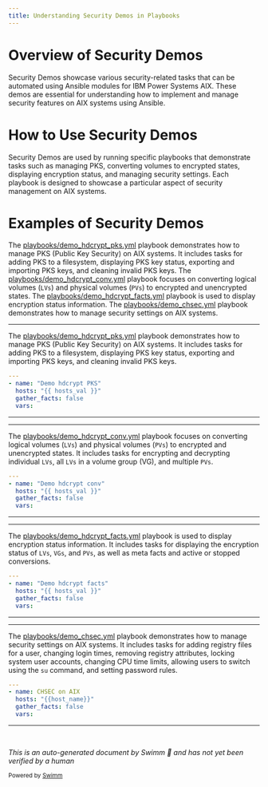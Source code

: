 ```yaml
---
title: Understanding Security Demos in Playbooks
---
```

# Overview of Security Demos

Security Demos showcase various security-related tasks that can be automated using Ansible modules for IBM Power Systems AIX. These demos are essential for understanding how to implement and manage security features on AIX systems using Ansible.

# How to Use Security Demos

Security Demos are used by running specific playbooks that demonstrate tasks such as managing PKS, converting volumes to encrypted states, displaying encryption status, and managing security settings. Each playbook is designed to showcase a particular aspect of security management on AIX systems.

# Examples of Security Demos

The <SwmPath>[playbooks/demo_hdcrypt_pks.yml](playbooks/demo_hdcrypt_pks.yml)</SwmPath> playbook demonstrates how to manage PKS (Public Key Security) on AIX systems. It includes tasks for adding PKS to a filesystem, displaying PKS key status, exporting and importing PKS keys, and cleaning invalid PKS keys. The <SwmPath>[playbooks/demo_hdcrypt_conv.yml](playbooks/demo_hdcrypt_conv.yml)</SwmPath> playbook focuses on converting logical volumes (<SwmToken path="playbooks/demo_hdcrypt_conv.yml" pos="24:13:13" line-data="    - name: &quot;Encrypt all the LVs present in a VG&quot;">`LVs`</SwmToken>) and physical volumes (<SwmToken path="playbooks/demo_hdcrypt_conv.yml" pos="54:10:10" line-data="    - name: Encrypt multiple PVs">`PVs`</SwmToken>) to encrypted and unencrypted states. The <SwmPath>[playbooks/demo_hdcrypt_facts.yml](playbooks/demo_hdcrypt_facts.yml)</SwmPath> playbook is used to display encryption status information. The <SwmPath>[playbooks/demo_chsec.yml](playbooks/demo_chsec.yml)</SwmPath> playbook demonstrates how to manage security settings on AIX systems.

<SwmSnippet path="/playbooks/demo_hdcrypt_pks.yml" line="1">

---

The <SwmPath>[playbooks/demo_hdcrypt_pks.yml](playbooks/demo_hdcrypt_pks.yml)</SwmPath> playbook demonstrates how to manage PKS (Public Key Security) on AIX systems. It includes tasks for adding PKS to a filesystem, displaying PKS key status, exporting and importing PKS keys, and cleaning invalid PKS keys.

```yaml
---
- name: "Demo hdcrypt PKS"
  hosts: "{{ hosts_val }}"
  gather_facts: false
  vars:
```

---

</SwmSnippet>

<SwmSnippet path="/playbooks/demo_hdcrypt_conv.yml" line="1">

---

The <SwmPath>[playbooks/demo_hdcrypt_conv.yml](playbooks/demo_hdcrypt_conv.yml)</SwmPath> playbook focuses on converting logical volumes (<SwmToken path="playbooks/demo_hdcrypt_conv.yml" pos="24:13:13" line-data="    - name: &quot;Encrypt all the LVs present in a VG&quot;">`LVs`</SwmToken>) and physical volumes (<SwmToken path="playbooks/demo_hdcrypt_conv.yml" pos="54:10:10" line-data="    - name: Encrypt multiple PVs">`PVs`</SwmToken>) to encrypted and unencrypted states. It includes tasks for encrypting and decrypting individual <SwmToken path="playbooks/demo_hdcrypt_conv.yml" pos="24:13:13" line-data="    - name: &quot;Encrypt all the LVs present in a VG&quot;">`LVs`</SwmToken>, all <SwmToken path="playbooks/demo_hdcrypt_conv.yml" pos="24:13:13" line-data="    - name: &quot;Encrypt all the LVs present in a VG&quot;">`LVs`</SwmToken> in a volume group (VG), and multiple <SwmToken path="playbooks/demo_hdcrypt_conv.yml" pos="54:10:10" line-data="    - name: Encrypt multiple PVs">`PVs`</SwmToken>.

```yaml
---
- name: "Demo hdcrypt conv"
  hosts: "{{ hosts_val }}"
  gather_facts: false
  vars:
```

---

</SwmSnippet>

<SwmSnippet path="/playbooks/demo_hdcrypt_facts.yml" line="1">

---

The <SwmPath>[playbooks/demo_hdcrypt_facts.yml](playbooks/demo_hdcrypt_facts.yml)</SwmPath> playbook is used to display encryption status information. It includes tasks for displaying the encryption status of <SwmToken path="playbooks/demo_hdcrypt_conv.yml" pos="24:13:13" line-data="    - name: &quot;Encrypt all the LVs present in a VG&quot;">`LVs`</SwmToken>, <SwmToken path="playbooks/demo_hdcrypt_facts.yml" pos="21:20:20" line-data="    - name: Display VG encryption status of all the VGs">`VGs`</SwmToken>, and <SwmToken path="playbooks/demo_hdcrypt_conv.yml" pos="54:10:10" line-data="    - name: Encrypt multiple PVs">`PVs`</SwmToken>, as well as meta facts and active or stopped conversions.

```yaml
---
- name: "Demo hdcrypt facts"
  hosts: "{{ hosts_val }}"
  gather_facts: false
  vars:
```

---

</SwmSnippet>

<SwmSnippet path="/playbooks/demo_chsec.yml" line="1">

---

The <SwmPath>[playbooks/demo_chsec.yml](playbooks/demo_chsec.yml)</SwmPath> playbook demonstrates how to manage security settings on AIX systems. It includes tasks for adding registry files for a user, changing login times, removing registry attributes, locking system user accounts, changing CPU time limits, allowing users to switch using the <SwmToken path="playbooks/demo_chsec.yml" pos="53:24:24" line-data="    - name: Allow other users to switch to this user using su command">`su`</SwmToken> command, and setting password rules.

```yaml
---
- name: CHSEC on AIX
  hosts: "{{host_name}}"
  gather_facts: false
  vars:
```

---

</SwmSnippet>

&nbsp;

*This is an auto-generated document by Swimm 🌊 and has not yet been verified by a human*

<SwmMeta version="3.0.0" repo-id="Z2l0aHViJTNBJTNBYW5zaWJsZS1wb3dlci1haXglM0ElM0Fzd2ltbWlv" repo-name="ansible-power-aix"><sup>Powered by [Swimm](/)</sup></SwmMeta>
